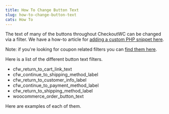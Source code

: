 ```yaml
---
title: How To Change Button Text
slug: how-to-change-button-text
cats: How To
---
```


<p>The text of many of the buttons throughout CheckoutWC can be changed via a filter. We have a how-to article for <a href="https://cfw.test/documentation/how-to-add-a-custom-php-snippet">adding a custom PHP snippet here</a>.</p>
<p>Note: if you're looking for coupon related filters you can <a href="https://cfw.test/documentation/how-to-change-enter-promo-code-text">find them here</a>.</p>
<p>Here is a list of the different button text filters.</p>
<ul>
<li>cfw_return_to_cart_link_text</li>
<li>cfw_continue_to_shipping_method_label</li>
<li>cfw_return_to_customer_info_label</li>
<li>cfw_continue_to_payment_method_label</li>
<li>cfw_return_to_shipping_method_label</li>
<li>woocommerce_order_button_text</li>
</ul>
<p>Here are examples of each of them.</p>


